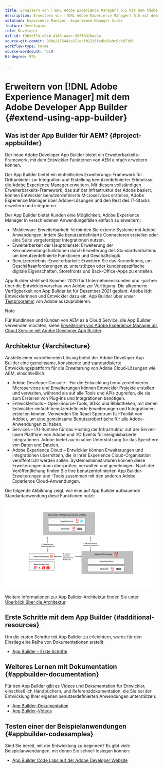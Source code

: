 ```yaml
---
title: Erweitern von [!DNL Adobe Experience Manager] 6.5 mit dem Adobe Developer App Builder.
description: Erweitern von [!DNL Adobe Experience Manager] 6.5 mit dem Adobe Developer App Builder.
solution: Experience Manager, Experience Manager Sites
feature: Developing
role: Developer
exl-id: f9b3df58-c94b-4143-aeec-85ff031bac2e
source-git-commit: 929a2175449a371ecf81226fedb98a0c5c6d7166
workflow-type: tm+mt
source-wordcount: '519'
ht-degree: 99%

---
```


# Erweitern von [!DNL Adobe Experience Manager] mit dem Adobe Developer App Builder {#extend-using-app-builder}

## Was ist der App Builder für AEM? {#project-appbuilder}

Der neue Adobe Developer App Builder bietet ein Erweiterbarkeits-Framework, mit dem Entwickler Funktionen von AEM einfach erweitern können.

Der App Builder bietet ein einheitliches Erweiterungs-Framework für Drittanbieter zur Integration und Erstellung benutzerdefinierter Erlebnisse, die Adobe Experience Manager erweitern. Mit diesem vollständigen Erweiterbarkeits-Framework, das auf der Infrastruktur der Adobe basiert, können Entwickler benutzerdefinierte Microservices erstellen, Adobe Experience Manager über Adobe-Lösungen und den Rest des IT-Stacks erweitern und integrieren.

Der App Builder bietet Kunden eine Möglichkeit, Adobe Experience Manager in verschiedenen Anwendungsfällen einfach zu erweitern:

* Middleware-Erweiterbarkeit: Verbinden Sie externe Systeme mit Adobe-Anwendungen, indem Sie benutzerdefinierte Connectoren erstellen oder eine Suite vorgefertigter Integrationen nutzen.
* Erweiterbarkeit der Hauptdienste: Erweiterung der Kernanwendungsfunktionen durch Erweiterung des Standardverhaltens um benutzerdefinierte Funktionen und Geschäftslogik.
* Benutzererlebnis-Erweiterbarkeit: Erweitern Sie das Kernerlebnis, um Geschäftsanforderungen zu unterstützen oder kundenspezifische digitale Eigenschaften, Storefronts und Back-Office-Apps zu erstellen.

App Builder steht seit Sommer 2020 für Unternehmenskunden und -partner über die Entwicklervorschau von Adobe zur Verfügung. Die allgemeine Verfügbarkeit von App Builder ist für Dezember 2021 geplant. Adobe lädt Entwicklerinnen und Entwickler dazu ein, App Builder über unser [Testprogramm](https://developer.adobe.com/app-builder/docs/get_started/app_builder_get_started/set-up#access-and-credentials) von Adobe auszuprobieren.

>[!NOTE]
>
>Für Kundinnen und Kunden von AEM as a Cloud Service, die App Builder verwenden möchten, siehe [Erweiterung von Adobe Experience Manager als Cloud Service mit Adobe Developer App Builder](/help/sites-developing/app-builder.md).

## Architektur {#architecture}

Anstelle einer vordefinierten Lösung bietet der Adobe Developer App Builder eine gemeinsame, konsistente und standardisierte Entwicklungsplattform für die Erweiterung von Adobe Cloud-Lösungen wie AEM, einschließlich:

* Adobe Developer Console – Für die Entwicklung benutzerdefinierter Microservices und Erweiterungen können Entwickler Projekte erstellen und verwalten, während sie auf alle Tools und APIs zugreifen, die sie zum Erstellen von Plug-ins und Integrationen benötigen.
* Entwicklertools – Open-Source-Tools, SDKs und Bibliotheken, mit denen Entwickler einfach benutzerdefinierte Erweiterungen und Integrationen erstellen können. Verwenden Sie React Spectrum (UI-Toolkit von Adobe), um eine gemeinsame Benutzeroberfläche für alle Adobe-Anwendungen zu haben.
* Services – I/O Runtime für das Hosting der Infrastruktur auf der Server-losen Plattform von Adobe und I/O Events für ereignisbasierte Integrationen. Adobe bietet auch native Unterstützung für das Speichern von Daten und Dateien.
* Adobe Experience Cloud – Entwickler können Erweiterungen und Integrationen übermitteln, die in ihrer Experience Cloud-Organisation veröffentlicht werden sollen. Systemadministratoren können diese Erweiterungen dann überprüfen, verwalten und genehmigen. Nach der Veröffentlichung finden Sie Ihre benutzerdefinierten App Builder-Erweiterungen und -Tools zusammen mit den anderen Adobe Experience Cloud-Anwendungen.

Die folgende Abbildung zeigt, wie eine auf App Builder aufbauende Standardanwendung diese Funktionen nutzt:

![Architektur](assets/appbuilder-architecture.jpg)

Weitere Informationen zur App Builder-Architektur finden Sie unter [Überblick über die Architektur](https://developer.adobe.com/app-builder/docs/guides/app_builder_guides/architecture_overview/architecture-overview).

## Erste Schritte mit dem App Builder {#additional-resources}

Um die ersten Schritte mit App Builder zu erleichtern, wurde für den Einstieg eine Reihe von Dokumentationen erstellt:

* [App Builder – Erste Schritte](https://developer.adobe.com/app-builder/docs/get_started/app_builder_get_started/first-app)

## Weiteres Lernen mit Dokumentation {#appbuilder-documentation}

Für den App Builder gibt es Videos und Dokumentation für Entwickler, einschließlich Handbüchern, und Referenzdokumentation, die Sie bei der Entwicklung Ihrer eigenen benutzerdefinierten Anwendungen unterstützen:

* [App Builder–Dokumentation](https://developer.adobe.com/app-builder/docs/overview/)
* [App Builder–Videos](https://www.youtube.com/playlist?list=PLcVEYUqU7VRfDij-Jbjyw8S8EzW073F_o)

## Testen einer der Beispielanwendungen {#appbuilder-codesamples}

Sind Sie bereit, mit der Entwicklung zu beginnen? Es gibt viele Beispielanwendungen, mit denen Sie schnell loslegen können:

* [App Builder Code Labs auf der Adobe Developer Website](https://developer.adobe.com/app-builder/docs/resources/)
